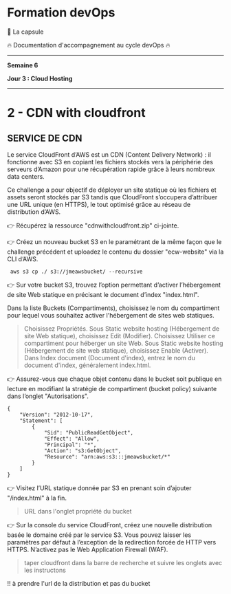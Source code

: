 # Formation devOps

:pill: La capsule

:fire:  Documentation d'accompagnement au cycle devOps :fire:

---


**Semaine 6**

**Jour 3 : Cloud Hosting**

---

# 2 - CDN with cloudfront

## SERVICE DE CDN

Le service CloudFront d’AWS est un CDN (Content Delivery Network) : il fonctionne avec S3 en copiant les fichiers stockés vers 
la périphérie des serveurs d’Amazon pour une récupération rapide grâce à leurs nombreux data centers.

Ce challenge a pour objectif de déployer un site statique où les fichiers et assets seront stockés par S3 tandis que CloudFront 
s’occupera d’attribuer une URL unique (en HTTPS), le tout optimisé grâce au réseau de distribution d’AWS.

👉 Récupérez la ressource "cdnwithcloudfront.zip" ci-jointe.

 👉 Créez un nouveau bucket S3 en le paramétrant de la même façon que le challenge précédent et uploadez le contenu du dossier "ecw-website" via la CLI d’AWS.

```
 aws s3 cp ./ s3://jmeawsbucket/ --recursive
```

 👉 Sur votre bucket S3, trouvez l’option permettant d’activer l’hébergement de site Web statique en précisant le document d’index "index.html".

 

Dans la liste Buckets (Compartiments), choisissez le nom du compartiment pour lequel vous souhaitez activer l'hébergement de sites web statiques.

> Choisissez Propriétés.
> Sous Static website hosting (Hébergement de site Web statique), choisissez Edit (Modifier).
> Choisissez Utiliser ce compartiment pour héberger un site Web.
> Sous Static website hosting (Hébergement de site web statique), choisissez Enable (Activer).
> Dans Index document (Document d'index), entrez le nom du document d'index, généralement index.html. 

 👉 Assurez-vous que chaque objet contenu dans le bucket soit publique en lecture en modifiant la stratégie de compartiment (bucket policy) suivante dans l’onglet "Autorisations".

```
{
    "Version": "2012-10-17",
    "Statement": [
        {
            "Sid": "PublicReadGetObject",
            "Effect": "Allow",
            "Principal": "*",
            "Action": "s3:GetObject",
            "Resource": "arn:aws:s3:::jmeawsbucket/*"
        }
    ]
}
```

 👉 Visitez l’URL statique donnée par S3 en prenant soin d’ajouter "/index.html" à la fin.

> URL dans l'onglet propriété du bucket


 👉 Sur la console du service CloudFront, créez une nouvelle distribution basée le domaine créé par le service S3. Vous pouvez laisser les paramètres par défaut à l’exception de la redirection forcée de HTTP vers HTTPS. N’activez pas le Web Application Firewall (WAF).

> taper cloudfront dans la barre de recherche et suivre les onglets avec les instructons

!! à prendre l'url de la distribution et pas du bucket


